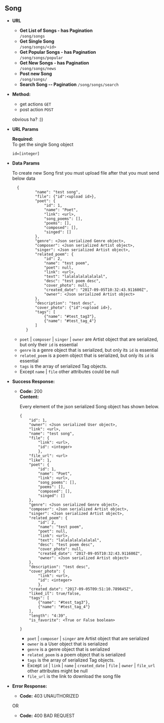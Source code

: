 **Song**
----

* **URL**

    * **Get List of Songs - has Pagination** </br> `/song/songs`
    * **Get Single Song** </br> `/song/songs/<id>`
    * **Get Popular Songs - has Pagination** </br> `/song/songs/popular`
    * **Get New Songs - has Pagination** </br> `/song/songs/news`
    * **Post new Song** </br> `/song/songs/` 
    * **Search Song -- Pagination** `/song/songs/search`

    
* **Method:**
  
     * get actions `GET`
     * post action `POST`
     
     obvious ha? :))
  
*  **URL Params**

   **Required:** </br>
   To get the single Song object

   `id=[integer]`


* **Data Params**
    
    To create new Song first you must upload file after that you must send below data
    </br>
    
        {
                "name": "test song",
                "file": {"id":<upload id>},
                "poet": {
                    "id": 1,
                    "name": "Poet",
                    "link": <url>,
                    "song_poems": [],
                    "poems": [],
                    "composed": [],
                    "singed": []
                },
                "genre": <Json serialized Genre object>,
                "composer": <Json serialized Artist object>,
                "singer": <Json serialized Artist object>,
                "related_poem": {
                    "id": 2,
                    "name": "test poem",
                    "poet": null,
                    "link": <url>,
                    "text": "lalalalalalalalal",
                    "desc": "test poem desc",
                    "cover_photo": null,
                    "created_date": "2017-09-05T10:32:43.911600Z",
                    "owner": <Json serialized Artist object>
                },
                "description": "test desc",
                "cover_photo": {"id":<upload id>},
                "tags": [
                    {"name": "#test_tag3"},
                    {"name": "#test_tag_4"}
                ]
            }
    
    * `poet` | `composer` | `singer` | `owner` are Artist object that are serialized, but only their `id` is essential
    * `genre` is a genre object that is serialized, but only its `id` is essential
    * `related_poem` is a poem object that is serialized, but only its `id` is essential
    * `tags` is the array of serialized Tag objects.
    * Except  `name` |  `file` other attributes could be null

    

* **Success Response:**
  
  * **Code:** 200 <br />
    **Content:** 
    
    Every element of the json serialized Song object has shown below.
    
        {
            "id": 1,
            "owner": <Json serialized User object>,
            "link": <url>,
            "name": "test song",
            "file": {
                "link": <url>,
                "id": <integer>
                },
            "file_url": <url>
            "like": 1,
            "poet": {
                "id": 1,
                "name": "Poet",
                "link": <url>,
                "song_poems": [],
                "poems": [],
                "composed": [],
                "singed": []
            },
            "genre": <Json serialized Genre object>,
            "composer": <Json serialized Artist object>,
            "singer": <Json serialized Artist object>,
            "related_poem": {
                "id": 2,
                "name": "test poem",
                "poet": null,
                "link": <url>,
                "text": "lalalalalalalalal",
                "desc": "test poem desc",
                "cover_photo": null,
                "created_date": "2017-09-05T10:32:43.911600Z",
                "owner": <Json serialized Artist object>
            },
            "description": "test desc",
            "cover_photo": {
                "link": <url>,
                "id": <integer>
                },
            "created_date": "2017-09-05T09:51:10.789845Z",
            "liked_it": true/false,
            "tags": [
                {"name": "#test_tag3"},
                {"name": "#test_tag_4"}
            ],
            "length": "4:39",
            "is_favorite": <True or False boolean>

        }

    * `poet` | `composer` | `singer` are Artist object that are serialized
    * `owner` is a User object that is serialized
    * `genre` is a genre object that is serialized
    * `related_poem` is a poem object that is serialized
    * `tags` is the array of serialized Tag objects.
    * Except `id` | `link` | `name` | `created_date` | `file` | `owner` | `file_url` other attributes might be null
    * `file_url` is the link to download the song file

* **Error Response:**

  * **Code:** 403 UNAUTHORIZED <br />

  OR

  * **Code:** 400 BAD REQUEST <br />
